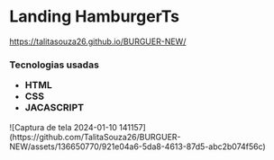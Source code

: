 <h1>Landing HamburgerTs</h1>

https://talitasouza26.github.io/BURGUER-NEW/

<h3> Tecnologias usadas
  <ul>
    <li>
      HTML
    </li>
    <li>
      CSS
    </li>
    <li>
      JACASCRIPT
    </li>
  </ul>
</h3>
![Captura de tela 2024-01-10 141157](https://github.com/TalitaSouza26/BURGUER-NEW/assets/136650770/921e04a6-5da8-4613-87d5-abc2b074f56c)
